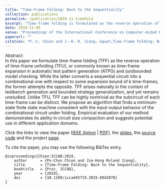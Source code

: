 ```yaml
---
title: "Time-Frame Folding: Back to the Sequentiality"
collection: publications
permalink: /publication/2019-11-timeFold
excerpt: "Time-frame folding is formulated as the reverse operation of time-frame expansion. This method has the ability in circuit size compaction and applications in logic synthesis domains."
date: 2019-11-05
venue: "Proceedings of the International Conference on Computer-Aided Design (ICCAD)"
paperurl: ""
citation: "P.-C. Chien and J.-H. R. Jiang, &quot;Time-frame Folding: Back to the Sequentiality,&quot; <i>in Proc. ICCAD</i>, 2019."
---
```

Abstract:  
In this paper we formulate time-frame folding (TFF) as the reverse operation of time-frame unfolding (TFU), or commonly known as time-frame expansion in automatic test pattern generation (ATPG) and (un)bounded model checking.
While the latter converts a sequential circuit into a combinational one with respect to some expansion bound of $k$ time-frames, the former attempts the opposite.
TFF arises naturally in the context of testbench generation and bounded strategy generalization, and yet remains unstudied.
Unlike TFU, TFF can be highly nontrivial as the subcircuit of each time-frame can be distinct.
We propose an algorithm that finds a minimum-state finite state machine consistent with the input-output behavior of the combinational circuit under folding.
Empirical evaluation of our method demonstrates its ability in circuit size compaction and suggests potential use in different application domains.

Click the links to view the paper [[IEEE *Xplore*](https://ieeexplore.ieee.org/document/8942078) &#124; [PDF](http://po-chun-chien.github.io/files/papers/iccad19_tff.pdf)], the [slides](http://po-chun-chien.github.io/files/slides/iccad19_tff_slides.pdf), the [source code](https://github.com/NTU-ALComLab/ext-folding) and the project [page](https://po-chun-chien.github.io/projects/3.tff/).

To cite the paper, you may use the following BibTex entry.
<pre><code>@inproceedings{Chien:ICCAD:2019,
    author      = {Po-Chun Chien and Jie-Hong Roland Jiang},
    title       = {Time-Frame Folding: Back to the Sequentiality},
    booktitle   = {Proc. ICCAD},
    year        = {2019},
    doi         = {10.1109/iccad45719.2019.8942078}
}</code></pre>